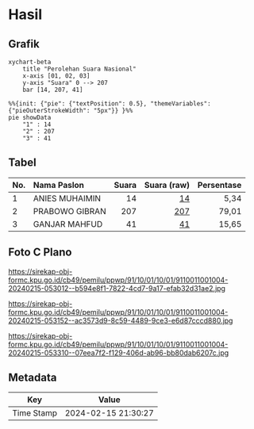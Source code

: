 # Hasil

## Grafik

```mermaid
xychart-beta
    title "Perolehan Suara Nasional"
    x-axis [01, 02, 03]
    y-axis "Suara" 0 --> 207
    bar [14, 207, 41]
```

```mermaid
%%{init: {"pie": {"textPosition": 0.5}, "themeVariables": {"pieOuterStrokeWidth": "5px"}} }%%
pie showData
    "1" : 14
    "2" : 207
    "3" : 41
```

## Tabel

| No. | Nama Paslon    | Suara | Suara (raw) | Persentase |
|:--- |:-------------- | -----:| -----------:| ----------:|
| 1   | ANIES MUHAIMIN | 14    | [14][p-1]   | 5,34       |
| 2   | PRABOWO GIBRAN | 207   | [207][p-2]  | 79,01      |
| 3   | GANJAR MAHFUD  | 41    | [41][p-3]   | 15,65      |


[p-1]: https://github.com/gigit-pemilu/pemilu-2024/blob/main/pilpres/hitung-suara/sub/91-papua/sub/10-sarmi/sub/01-sarmi/sub/1001-mararena/sub/004-tps/sub/paslon-1.txt
[p-2]: https://github.com/gigit-pemilu/pemilu-2024/blob/main/pilpres/hitung-suara/sub/91-papua/sub/10-sarmi/sub/01-sarmi/sub/1001-mararena/sub/004-tps/sub/paslon-2.txt
[p-3]: https://github.com/gigit-pemilu/pemilu-2024/blob/main/pilpres/hitung-suara/sub/91-papua/sub/10-sarmi/sub/01-sarmi/sub/1001-mararena/sub/004-tps/sub/paslon-3.txt

## Foto C Plano

https://sirekap-obj-formc.kpu.go.id/cb49/pemilu/ppwp/91/10/01/10/01/9110011001004-20240215-053012--b594e8f1-7822-4cd7-9a17-efab32d31ae2.jpg

https://sirekap-obj-formc.kpu.go.id/cb49/pemilu/ppwp/91/10/01/10/01/9110011001004-20240215-053152--ac3573d9-8c59-4489-9ce3-e6d87cccd880.jpg

https://sirekap-obj-formc.kpu.go.id/cb49/pemilu/ppwp/91/10/01/10/01/9110011001004-20240215-053310--07eea7f2-f129-406d-ab96-bb80dab6207c.jpg


## Metadata

| Key        | Value               |
| ---------- | ------------------- |
| Time Stamp | 2024-02-15 21:30:27 |



